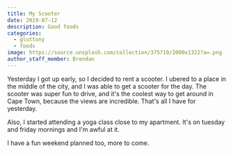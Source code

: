 ```yaml
---
title: My Scooter
date: 2019-07-12
description: Good foods
categories:
  - gluttony
  - foods
image: https://source.unsplash.com/collection/375719/2000x1322?a=.png
author_staff_member: Brendan
---
```


Yesterday I got up early, so I decided to rent a scooter. I ubered to a place in the middle of the city, and I was able to get a scooter for the day. The scooter was super fun to drive, and it's the coolest way to get around in Cape Town, because the views are incredible. That's all I have for yesterday.

Also, I started attending a yoga class close to my apartment. It's on tuesday and friday mornings and I'm awful at it. 

I have a fun weekend planned too, more to come.

